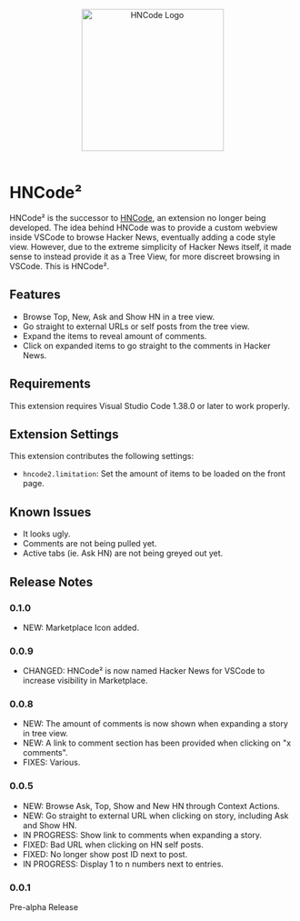 </br>
<div align="center">
  <img src="https://raw.githubusercontent.com/cer10ty/hncode/master/public/images/HNCode.png" alt="HNCode Logo" height="250px" width="250px"></img>
</div>
</br>

# HNCode²

HNCode² is the successor to [HNCode](https://github.com/CER10TY/hncode), an extension no longer being developed. The idea behind HNCode was to provide a custom webview inside VSCode to browse Hacker News, eventually adding a code style view. However, due to the extreme simplicity of Hacker News itself, it made sense to instead provide it as a Tree View, for more discreet browsing in VSCode. This is HNCode². 

## Features

* Browse Top, New, Ask and Show HN in a tree view.
* Go straight to external URLs or self posts from the tree view.
* Expand the items to reveal amount of comments.
* Click on expanded items to go straight to the comments in Hacker News.

## Requirements

This extension requires Visual Studio Code 1.38.0 or later to work properly.

## Extension Settings

This extension contributes the following settings:

* `hncode2.limitation`: Set the amount of items to be loaded on the front page.

## Known Issues

* It looks ugly.
* Comments are not being pulled yet.
* Active tabs (ie. Ask HN) are not being greyed out yet.

## Release Notes

### 0.1.0

* NEW: Marketplace Icon added.

### 0.0.9

* CHANGED: HNCode² is now named Hacker News for VSCode to increase visibility in Marketplace.

### 0.0.8

* NEW: The amount of comments is now shown when expanding a story in tree view.
* NEW: A link to comment section has been provided when clicking on "x comments".
* FIXES: Various.

### 0.0.5

* NEW: Browse Ask, Top, Show and New HN through Context Actions.
* NEW: Go straight to external URL when clicking on story, including Ask and Show HN.
* IN PROGRESS: Show link to comments when expanding a story.
* FIXED: Bad URL when clicking on HN self posts.
* FIXED: No longer show post ID next to post.
* IN PROGRESS: Display 1 to n numbers next to entries.

### 0.0.1

Pre-alpha Release

